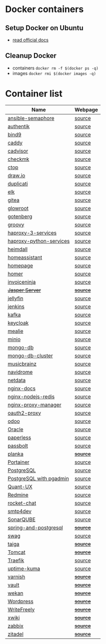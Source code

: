 # Docker containers

## Setup Docker on Ubuntu
- [read official docs](https://docs.docker.com/engine/install/ubuntu/) 

## Cleanup Docker
- containers `docker rm -f $(docker ps -q)`
- images `docker rmi $(docker images -q)`

# Container list

| Name  | Webpage |
| ------------- | ------------- |
| [ansible-semaphore](ansiblesemaphore/docker-compose.yml)  | [source](https://www.ansible-semaphore.com/)  |
| [authentik](authentik/docker-compose.yml)  | [source](https://wiki.opensourceisawesome.com/books/authentik/page/install-and-setup-authentik)  |
| [bind9](bind9/docker-compose.yml)  | [source](https://www.isc.org/bind/)  |
| [caddy](caddy/README.md)  | [source](https://caddyserver.com/docs/quick-starts/reverse-proxy)  |
| [cadvisor](cadvisor/docker-compose.yaml)  | [source](https://github.com/google/cadvisor)  |
| [checkmk](checkmk/README.md)  | [source](https://checkmk.com/)  |
| [ctop](ctop/README.md)  | [source](https://github.com/bcicen/ctop)  |
| [draw.io](draw-io/README.md)  | [source](https://hub.docker.com/r/jgraph/drawio)  |
| [duplicati](duplicati/docker-compose.yml)  | [source](https://shownotes.opensourceisawesome.com/duplicati/)  |
| [elk](elk/README.md)  | [source](https://www.elastic.co/elastic-stack)  |
| [gitea](gitea/README.md)  | [source](https://docs.gitea.io/en-us/install-with-docker/)  |
| [glowroot](glowroot/README.md)  | [source](https://github.com/glowroot/glowroot/wiki)  |
| [gotenberg](gotenberg/README.md)  | [source](https://gotenberg.dev/docs/configuration)  |
| [groovy](groovy/README.md)  | [source](https://hub.docker.com/_/groovy/)  |
| [haproxy-3-services](haproxy/3-services/docker-compose.yml)  | [source](https://www.haproxy.org/)  |
| [haproxy-python-services](haproxy/python-services/docker-compose.yml)  | [source](https://www.haproxy.org/)  |
| [heimdall](heimdall/docker-compose.yaml)  | [source](https://github.com/linuxserver/Heimdall)  |
| [homeassistant](homeassistant/docker-compose.yaml)  | [source](https://www.home-assistant.io/)  |
| [homepage](homepage/docker-compose.yml)  | [source](https://github.com/gethomepage/homepage)  |
| [homer](homer/docker-compose.yaml)  | [source](https://hub.docker.com/r/b4bz/homer)  |
| [invoiceninja](invoiceninja/README.md)  | [source](https://invoiceninja.com/)  |
| ~~[Jasper Server](jasper-server/README.md)~~  | ~~[source](https://hub.docker.com/r/bitnami/jasperreports/)~~  |
| [jellyfin](jellyfin/README.md)  | [source](https://jellyfin.org/)  |
| [jenkins](jenkins/README.md)  | [source](https://www.jenkins.io/)  |
| [kafka](kafka/docker-compose-simple.yml)  | [source](https://kafka.apache.org/)  |
| [keycloak](keycloak/README.md)  | [source](https://www.keycloak.org/)  |
| [mealie](mealie/docker-compose.yml)  | [source](https://nightly.mealie.io/)  |
| [minio](minio/docker-compose.yml)  | [source](https://min.io/)  |
| [mongo-db](mongo/README.md)  | [source](https://www.mongodb.com/)  |
| [mongo-db-cluster](mongo-cluster/docker-compose.yml)  | [source](https://www.mongodb.com/)  |
| [musicbrainz](musicbrainz/docker-compose.yml)  | [source](https://musicbrainz.org/)  |
| [navidrome](navidrome/docker-compose.yml)  | [source](https://shownotes.opensourceisawesome.com/navidrome-music-streaming/)  |
| [netdata](netdata/README.md)  | [source](https://www.netdata.cloud/)  |
| [nginx-docs](nginx/README.md)  | [source](https://www.nginx.com/)  |
| [nginx-nodejs-redis](nginx-nodejs-redis/compose.yaml)  | [source](https://www.nginx.com/)  |
| [nginx-proxy-manager](nginx-proxy-manager/README.md)  | [source](https://www.nginx.com/)  |
| [oauth2-proxy](oauth2-proxy/docker-compose.yml)  | [source](https://github.com/oauth2-proxy/oauth2-proxy)  |
| [odoo](odoo/README.md)  | [source](https://hub.docker.com/_/odoo)  |
| [Oracle](oracle-versions/README.md)  | [source](https://github.com/diemobiliar/minimized-oraclexe-image)  |
| [paperless](paperless/docker-compose.yml)  | [source](https://docs.paperless-ngx.com/)  |
| [passbolt](passbolt/README.md)  | [source](https://www.passbolt.com/)  |
| [planka](planka/README.md)  | ~~[source](#)~~  |
| [Portainer](portainer/README.md)  | [source](https://docs.portainer.io/start/install/server/docker/linux)  |
| [PostgreSQL](postgresql/README.md)  | [source](https://hub.docker.com/_/postgres)  |
| [PostgreSQL with pgadmin](postgresql-pgadmin/README.md)  | [source](https://www.pgadmin.org/docs/pgadmin4/latest/container_deployment.html)  |
| [Quant-UX](quant-ux/README.md)  | [source](https://github.com/bmcgonag/quant-ux-docker/)  |
| [Redmine](redmine/README.md)  | [source](https://hub.docker.com/_/redmine)  |
| [rocket-chat](rocket-chat/README.md)  | [source](https://docs.rocket.chat/quick-start/deploying-rocket.chat/rapid-deployment-methods/docker-and-docker-compose)  |
| [smtp4dev](smtp4dev/README.md)  | [source](https://github.com/rnwood/smtp4dev/blob/master/docker-compose.yml)  |
| [SonarQUBE](sonar-qube/README.md)  | [source](https://www.sonarsource.com/products/sonarqube/)  |
| [spring-and-postgresql](spring-postgresql/README.md)  | ~~[source](#)~~  |
| [swag](swag/docker-compose.yaml)  | [source](https://docs.linuxserver.io/general/swag#swag)  |
| [taiga](taiga/README.md)  | ~~[source](#)~~  |
| [Tomcat](tomcat/README.md)  | ~~[source](#)~~  |
| [Traefik](traefik/README.md)  | [source](https://traefik.io/traefik/)  |
| [uptime-kuma](uptime-kuma/README.md)  | [source](https://github.com/louislam/uptime-kuma)  |
| [varnish](varnish/docker-compose.yml)  | ~~[source](#)~~  |
| [vault](vault/README.md)  | ~~[source](#)~~  |
| [wekan](wekan/README.md)  | ~~[source](#)~~  |
| [Wordpress](wordpress/README.md)  | ~~[source](#)~~  |
| [WriteFreely](write-freely/README.md) | ~~[source](#)~~  |
| [xwiki](xwiki/README.md) | ~~[source](#)~~  |
| [zabbix](zabbix/README.md) | ~~[source](#)~~  |
| [zitadel](zitadel/README.md) | ~~[source](#)~~  |